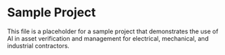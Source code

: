 # Sample Project

This file is a placeholder for a sample project that demonstrates the use of AI in asset verification and management for electrical, mechanical, and industrial contractors.
